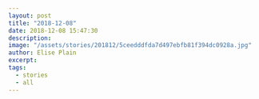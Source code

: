 ```yaml
---
layout: post
title: "2018-12-08"
date: 2018-12-08 15:47:30
description: 
image: "/assets/stories/201812/5ceedddfda7d497ebfb81f394dc0928a.jpg"
author: Elise Plain
excerpt: 
tags: 
  - stories
  - all
---
```



<p></p>
